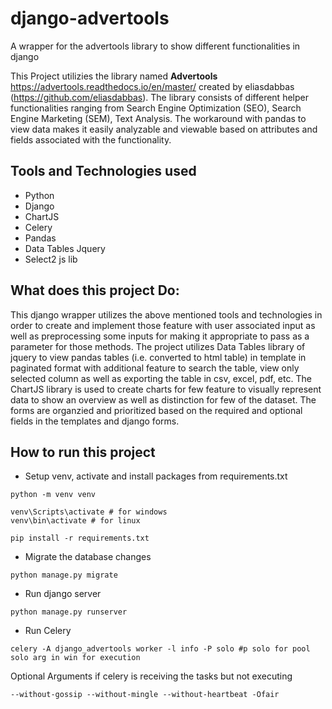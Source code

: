 # django-advertools
A wrapper for the advertools library to show different functionalities in django

This Project utilizies the library named **Advertools** https://advertools.readthedocs.io/en/master/ created by eliasdabbas (https://github.com/eliasdabbas). The library consists of different helper functionalities ranging from Search Engine Optimization (SEO), Search Engine Marketing (SEM), Text Analysis. The workaround with pandas to view data makes it easily analyzable and viewable based on attributes and fields associated with the functionality.

## Tools and Technologies used
- Python
- Django
- ChartJS
- Celery 
- Pandas
- Data Tables Jquery
- Select2 js lib


## What does this project Do:

This django wrapper utilizes the above mentioned tools and technologies in order to create and implement those feature with user associated input as well as preprocessing some inputs for making it appropriate to pass as a parameter for those methods. The project utilizes Data Tables library of jquery to view pandas tables (i.e. converted to html table) in template in paginated format with additional feature to search the table, view only selected column as well as exporting the table in csv, excel, pdf, etc. The ChartJS library is used to create charts for few feature to visually represent data to show an overview as well as distinction for few of the dataset. The forms are organzied and prioritized based on the required and optional fields in the templates and django forms.


## How to run this project

- Setup venv, activate and install packages from requirements.txt
```
python -m venv venv
```
```
venv\Scripts\activate # for windows
venv\bin\activate # for linux
```
```
pip install -r requirements.txt
```

- Migrate the database changes
```
python manage.py migrate
```

- Run django server
```
python manage.py runserver
```

- Run Celery
```
celery -A django_advertools worker -l info -P solo #p solo for pool solo arg in win for execution
```

Optional Arguments if celery is receiving the tasks but not executing
```
--without-gossip --without-mingle --without-heartbeat -Ofair
```
